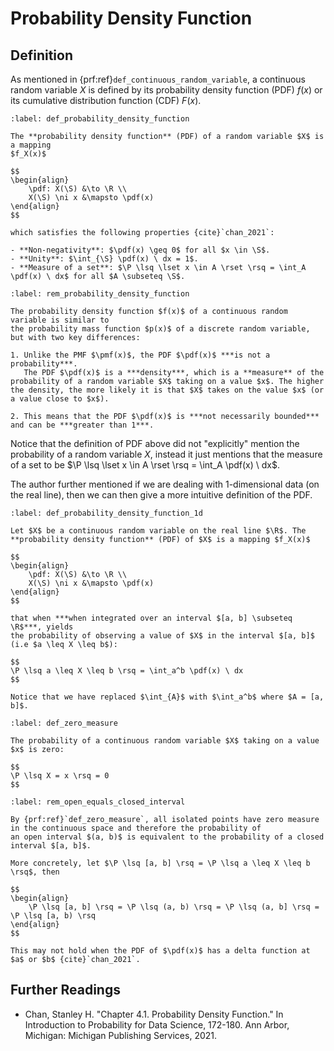 # Probability Density Function

## Definition

As mentioned in {prf:ref}`def_continuous_random_variable`, a continuous random variable $X$ is defined by its probability density function (PDF) $f(x)$ or its cumulative distribution function (CDF) $F(x)$.

````{prf:definition} Probability Density Function
:label: def_probability_density_function

The **probability density function** (PDF) of a random variable $X$ is a mapping 
$f_X(x)$

$$
\begin{align}
    \pdf: X(\S) &\to \R \\ 
    X(\S) \ni x &\mapsto \pdf(x)
\end{align}
$$

which satisfies the following properties {cite}`chan_2021`:

- **Non-negativity**: $\pdf(x) \geq 0$ for all $x \in \S$.
- **Unity**: $\int_{\S} \pdf(x) \ dx = 1$.
- **Measure of a set**: $\P \lsq \lset x \in A \rset \rsq = \int_A \pdf(x) \ dx$ for all $A \subseteq \S$.
````

````{prf:remark} Probability Density Function
:label: rem_probability_density_function

The probability density function $f(x)$ of a continuous random variable is similar to
the probability mass function $p(x)$ of a discrete random variable, but with two key differences:

1. Unlike the PMF $\pmf(x)$, the PDF $\pdf(x)$ ***is not a probability***. 
   The PDF $\pdf(x)$ is a ***density***, which is a **measure** of the probability of a random variable $X$ taking on a value $x$. The higher the density, the more likely it is that $X$ takes on the value $x$ (or a value close to $x$).

2. This means that the PDF $\pdf(x)$ is ***not necessarily bounded*** and can be ***greater than 1***. 
````

Notice that the definition of PDF above did not "explicitly" mention the probability of a random variable $X$, 
instead it just mentions that the measure of a set to be $\P \lsq \lset x \in A \rset \rsq = \int_A \pdf(x) \ dx$.

The author further mentioned if we are dealing with 1-dimensional data (on the real line), then we can 
then give a more intuitive definition of the PDF.

````{prf:definition} Probability Density Function (1-dimensional)
:label: def_probability_density_function_1d

Let $X$ be a continuous random variable on the real line $\R$. The **probability density function** (PDF) of $X$ is a mapping $f_X(x)$

$$
\begin{align}
    \pdf: X(\S) &\to \R \\ 
    X(\S) \ni x &\mapsto \pdf(x)
\end{align}
$$

that when ***when integrated over an interval $[a, b] \subseteq \R$***, yields
the probability of observing a value of $X$ in the interval $[a, b]$ (i.e $a \leq X \leq b$):

$$
\P \lsq a \leq X \leq b \rsq = \int_a^b \pdf(x) \ dx
$$

Notice that we have replaced $\int_{A}$ with $\int_a^b$ where $A = [a, b]$.
````

````{prf:definition} Zero Measure
:label: def_zero_measure

The probability of a continuous random variable $X$ taking on a value $x$ is zero:

$$
\P \lsq X = x \rsq = 0
$$
````

````{prf:remark} Open Equals Closed Interval
:label: rem_open_equals_closed_interval

By {prf:ref}`def_zero_measure`, all isolated points have zero measure 
in the continuous space and therefore the probability of 
an open interval $(a, b)$ is equivalent to the probability of a closed interval $[a, b]$.

More concretely, let $\P \lsq [a, b] \rsq = \P \lsq a \leq X \leq b \rsq$, then

$$
\begin{align}
    \P \lsq [a, b] \rsq = \P \lsq (a, b) \rsq = \P \lsq (a, b] \rsq = \P \lsq [a, b) \rsq
\end{align}
$$

This may not hold when the PDF of $\pdf(x)$ has a delta function at $a$ or $b$ {cite}`chan_2021`.
````


## Further Readings

- Chan, Stanley H. "Chapter 4.1. Probability Density Function." In Introduction to Probability for Data Science, 172-180. Ann Arbor, Michigan: Michigan Publishing Services, 2021. 

